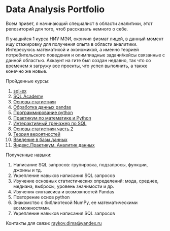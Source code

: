 # Data Analysis Portfolio

Всем привет, я начинающий специалист в области аналитики, этот репозиторий для того, чтоб рассказать немного о себе. 

Я учащийся 1 курса НИУ МЭИ, окончил физмат лицей, в данный момент ищу стажировку для получения опыта в области аналитики. 
Интересуюсь математикой и экономикой, а именно теорией потребительского поведения и олимпиадные задачи/кейсы связанные с данной областью. 
Аккаунт на гите был создан недавно, так что со временем я загружу все проекты, что успел выполнить, а также конечно же новые.

Пройденные курсы:
1. [sql-ex](https://sql-ex.ru/)
2. [SQL Academy](https://sql-academy.org/)
3. [Основы статистики](https://stepik.org/course/76/syllabus)
4. [Обработка данных pandas](https://stepik.org/course/83990/syllabus)
5. [Программирование python](https://stepik.org/course/67/syllabus)
6. [Практикум по математике и Python](https://stepik.org/course/3356/syllabus)
7. [Интерактивный тренажер по SQL](https://stepik.org/course/63054/)
8. [Основы статистики часть 2](https://stepik.org/course/524/syllabus)
9. [Теория вероятностей](https://stepik.org/course/3089/syllabus)
10. [Введение в базы данных](https://stepik.org/course/551/)
11. [Яндекс.Практикум. Аналитик данных](https://practicum.yandex.ru/data-analyst/)

Полученные навыки:
1. Написание SQL запросов: групировка, подзапросы, функции, джоины и тд.
2. Укрепление навыков написания SQL запросов
3. Изучение основных статистических определений: мода, среднее, медиана, выбросы, уровень значимости и др.
4. Изучения синтаксиса и возможностей Pandas 
5. Повторение основ python
6. Знакомство с библиотекой NumPy, ее математическими возможностями.
7. Укрепление навыков написания SQL запросов


Контакты для связи: 
raykov.dima@yandex.ru
